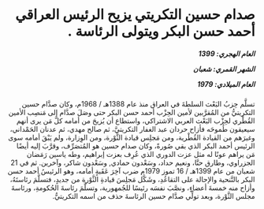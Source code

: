 <h1 dir="rtl">صدام حسين التكريتي يزيح الرئيس العراقي أحمد حسن البكر ويتولى الرئاسة .</h1>

<h5 dir="rtl">العام الهجري:  1399

الشهر القمري: شعبان

العام الميلادي: 1979</h5>

<p dir="rtl">تسلَّم حِزبُ البَعْث السلطةَ في العراق منذ عام 1388هـ / 1968م، وكان صدَّام حسين التكريتيُّ من المُقرَّبين لأمين الحِزْب أحمد حسن البكر حتى وصَلَ صدَّام إلى مَنصِب الأمين القُطْري لحِزْب البَعْث العربي الاشتراكي، واستطاع أن يُزيحَ من أمامه كلَّ مَن يرى أنهم سيعيقون طُموحَه فأزاح حردان عبد الغفار التكريتيَّ، ثم صالح مهدي، ثم عدنان الحَمْداني، وغيرَهم من القيادة القُطْرية، ومن مَجلِس قيادة الثَّوْرة، ومن الوِزارة، ولم يَبْقَ أمامه سوى الرئيس أحمد البكر الذي بقي صُورةً، وكان صدام حسين هو المُتصَرِّف، وقرَّبَ إليه أيضًا مَن يراهم عونًا له مثل عزت الدوري الذي عُرِف بعزت إبراهيم، وطه ياسين رَمَضان الجزراوي، وطارق حنَّا، ونعيم حداد، وسَعْدون حمادي, وسَعْدون شاكر، وآخرين. ثم في 21 شعبان من عام 1399هـ / 16 تموز 1979م ضرب آخِرَ عَقَبةٍ أمامه، وهو الرئيسُ أحمد حسن البكر بالتَّنحية والإحالة على التقاعُدِ، وشَكَّل مَجلِسَ قيادةِ الثَّوْرة من جديدٍ، فتسلَّمَ رئاستَهُ، وأزاح منه خمسةَ أعضاءٍ، ونصَّبَ نفسَه رئيسًا للجُمهورية، وتسلَّمَ رئاسةَ الحُكومةِ، ورئاسةَ مجلس الثَّوْرة، وبعد تولِّي صدَّام حسين الرئاسةَ حذف من اسمه التكريتيُّ.</p></br>
